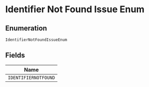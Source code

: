 
# Identifier Not Found Issue Enum

## Enumeration

`IdentifierNotFoundIssueEnum`

## Fields

| Name |
|  --- |
| `IDENTIFIERNOTFOUND` |

